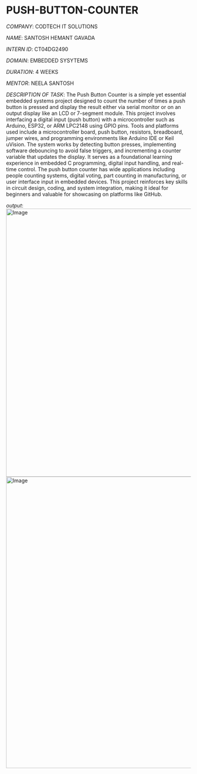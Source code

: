 # PUSH-BUTTON-COUNTER

*COMPANY*: CODTECH IT SOLUTIONS

*NAME*: SANTOSH HEMANT GAVADA

*INTERN ID*: CT04DG2490

*DOMAIN*: EMBEDDED SYSYTEMS

*DURATION*: 4 WEEKS

*MENTOR*: NEELA SANTOSH

*DESCRIPTION OF TASK*: The Push Button Counter is a simple yet essential embedded systems project designed to count the number of times a push button is pressed and display the result either via serial monitor or on an output display like an LCD or 7-segment module. This project involves interfacing a digital input (push button) with a microcontroller such as Arduino, ESP32, or ARM LPC2148 using GPIO pins. Tools and platforms used include a microcontroller board, push button, resistors, breadboard, jumper wires, and programming environments like Arduino IDE or Keil uVision. The system works by detecting button presses, implementing software debouncing to avoid false triggers, and incrementing a counter variable that updates the display. It serves as a foundational learning experience in embedded C programming, digital input handling, and real-time control. The push button counter has wide applications including people counting systems, digital voting, part counting in manufacturing, or user interface input in embedded devices. This project reinforces key skills in circuit design, coding, and system integration, making it ideal for beginners and valuable for showcasing on platforms like GitHub.

*output*:
<img width="1230" height="732" alt="Image" src="https://github.com/user-attachments/assets/47af7802-132f-4d49-a254-83ab2f6f7c77" />
<img width="1206" height="796" alt="Image" src="https://github.com/user-attachments/assets/257611eb-f21f-4e87-b5c3-872b3f68e700" />




